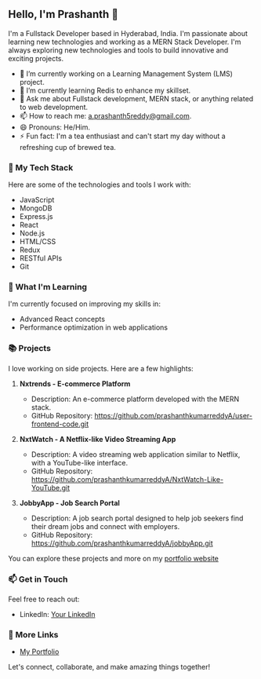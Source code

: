 ## Hello, I'm Prashanth 👋

I'm a Fullstack Developer based in Hyderabad, India. I'm passionate about learning new technologies and working as a MERN Stack Developer. I'm always exploring new technologies and tools to build innovative and exciting projects.

- 🔭 I’m currently working on a Learning Management System (LMS) project.
- 🌱 I’m currently learning Redis to enhance my skillset.
- 💬 Ask me about Fullstack development, MERN stack, or anything related to web development.
- 📫 How to reach me: [a.prashanth5reddy@gmail.com](mailto:a.prashanth5reddy@gmail.com).
- 😄 Pronouns: He/Him.
- ⚡ Fun fact: I'm a tea enthusiast and can't start my day without a refreshing cup of brewed tea.

### 🚀 My Tech Stack

Here are some of the technologies and tools I work with:

- JavaScript
- MongoDB
- Express.js
- React
- Node.js
- HTML/CSS
- Redux
- RESTful APIs
- Git

### 🌱 What I'm Learning

I'm currently focused on improving my skills in:

- Advanced React concepts
- Performance optimization in web applications

### 📚 Projects

I love working on side projects. Here are a few highlights:

1. **Nxtrends - E-commerce Platform**
   - Description: An e-commerce platform developed with the MERN stack.
   - GitHub Repository: https://github.com/prashanthkumarreddyA/user-frontend-code.git

2. **NxtWatch - A Netflix-like Video Streaming App**
   - Description: A video streaming web application similar to Netflix, with a YouTube-like interface.
   - GitHub Repository: https://github.com/prashanthkumarreddyA/NxtWatch-Like-YouTube.git

3. **JobbyApp - Job Search Portal**
   - Description: A job search portal designed to help job seekers find their dream jobs and connect with employers.
   - GitHub Repository: https://github.com/prashanthkumarreddyA/jobbyApp.git
  
You can explore these projects and more on my [portfolio website](https://prashanth-reddy-portfolio.netlify.app/)

### 📫 Get in Touch

Feel free to reach out:

- LinkedIn: [Your LinkedIn](https://www.linkedin.com/in/prashanth-kumar-reddy-addula-656509198/)

### 🔗 More Links

- [My Portfolio](https://prashanth-reddy-portfolio.netlify.app/)

Let's connect, collaborate, and make amazing things together!
